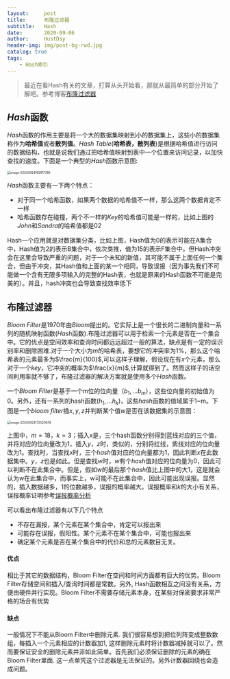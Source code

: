 ```yaml
---
layout:     post
title:      布隆过滤器
subtitle:   Hash
date:       2020-09-06
author:     HustDsy
header-img: img/post-bg-rwd.jpg
catalog: true
tags:
    - Hash索引
---
```


> 最近在看Hash有关的文章，打算从头开始看，那就从最简单的部分开始了解吧。参考博客[布隆过滤器](http://www.sigma.me/2011/09/13/hash-and-bloom-filter.html)

## *Hash*函数

$Hash$函数的作用主要是将一个大的数据集映射到小的数据集上，这些小的数据集称作为<strong>哈希值</strong>或者<strong>散列值</strong>。$Hash\ Table$(<strong>哈希表，散列表</strong>)是根据哈希值进行访问的数据结构，也就是说我们通过把哈希值映射到表中一个位置来访问记录，以加快查找的速度。下面是一个典型的$Hash$函数示意图:

<img src="https://cdn.jsdelivr.net/gh/HustDsy/Picture/image-20200924165917395.png" alt="image-20200924165917395" style="zoom:50%;" />



$Hash$函数主要有一下两个特点：

- 对于同一个哈希函数，如果两个数据的哈希值不一样，那么这两个数据肯定不一样
- 哈希函数存在碰撞，两个不一样的$Key$的哈希值可能是一样的，比如上图的$John$和$Sandra$的哈希值都是02

Hash一个应用就是对数据集分类，比如上图，Hash值为0的表示可能在A集合中，Hash值为2的表示B集合中，依次类推，值为15的表示F集合中。但Hash冲突会在这里会导致严重的问题，对于一个未知的新值，其可能不属于上面任何一个集合，但由于冲突，其Hash值和上面的某一个相同，导致误报（因为事先我们不可能做一个含有无限多项输入的完整的Hash表，也就是原来的Hash函数不可能是完美的）。并且，hash冲突也会导致查找效率低下

## 布隆过滤器

$Bloom\ Filter$是1970年由$Bloom$提出的。它实际上是一个很长的二进制向量和一系列的随机映射函数($Hash$函数).布隆过滤器可以用于检索一个元素是否在一个集合中。它的优点是空间效率和查询时间都远远超过一般的算法，缺点是有一定的误识别率和删除困难.对于一个大小为$m$的哈希表，要想它的冲突率为$1\%$，那么这个哈希表的元素最多为$\frac{m}{100}$,可以这样子理解，假设现在有$x$个元素，那么对于一个$key$，它冲突的概率为$\frac{x}{m}$,计算就得到了。然而这样子的话空间利用率就不够了，布隆过滤器的解决方案就是使用多个$Hash$函数。

一个$Bloom\ Filter$是基于一个m位的位向量（$b_1,…b_m$），这些位向量的初始值为0。另外，还有一系列的hash函数($h_1,…h_k$)，这些$hash$函数的值域属于1~m。下图是一个$bloom\ filter$插$x,y,z$并判断某个值$w$是否在该数据集的示意图：

<img src="https://cdn.jsdelivr.net/gh/HustDsy/Picture/image-20200924172020676.png" alt="image-20200924172020676" style="zoom:50%;" />

上图中，$m=18，k=3$；插入x是，三个hash函数分别得到蓝线对应的三个值，并将对应的位向量改为1，插入$y，z$时，类似的，分别将红线，紫线对应的位向量改为1。查找时，当查找x时，三个$hash$值对应的位向量都为1，因此判断$x$在此数据集中。$y，z$也是如此。但是查找$w$时，$w$有个$hash$值对应的位向量为0，因此可以判断不在此集合中。但是，假如$w$的最后那个$hash$值比上图中的大1，这是就会认为$w$在此集合中，而事实上，w可能不在此集合中，因此可能出现误报。显然的，插入数据越多，1的位数越多，误报的概率越大。误报概率和$k$的大小有关系，误报概率证明参考[误报概率分析](https://en.wikipedia.org/wiki/Bloom_filter#Probability_of_false_positives)

可以看出布隆过滤器有以下几个特点

- 不存在漏报，某个元素在某个集合中，肯定可以报出来
- 可能存在误报，假阳性。某个元素不在某个集合中，可能也报出来
- 确定某个元素是否在某个集合中的代价和总的元素数目无关。

#### 优点

相比于其它的数据结构，Bloom Filter在空间和时间方面都有巨大的优势。Bloom Filter存储空间和插入/查询时间都是常数。另外, Hash函数相互之间没有关系，方便由硬件并行实现。Bloom Filter不需要存储元素本身，在某些对保密要求非常严格的场合有优势

#### 缺点

一般情况下不能从Bloom Filter中删除元素. 我们很容易想到把位列阵变成整数数组，每插入一个元素相应的计数器加1, 这样删除元素时将计数器减掉就可以了。然而要保证安全的删除元素并非如此简单。首先我们必须保证删除的元素的确在Bloom Filter里面. 这一点单凭这个过滤器是无法保证的。另外计数器回绕也会造成问题。